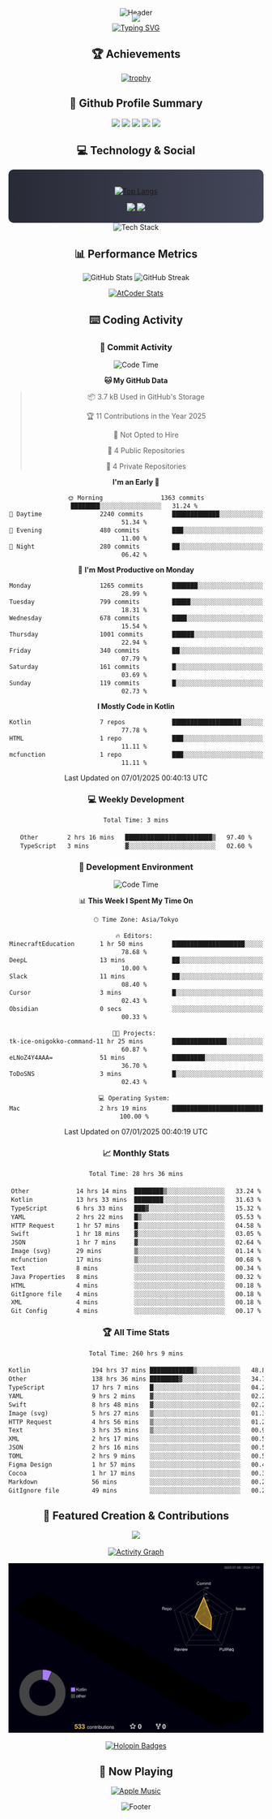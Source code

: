 <div align="center">
  
![Header](https://capsule-render.vercel.app/api?type=waving&color=gradient&customColorList=12&height=300&section=header&text=Welcome%20to%20Batapii's%20Universe&fontSize=50&animation=fadeIn&fontAlignY=40&desc=Android%20Developer%20|%20Kotlin%20LOVE%20)

<div style="margin-top: -20px;">
  <img src="https://readme-typing-svg.herokuapp.com/?lines=Crafting+Android+Experiences;Building+Tomorrow's+Apps+Today;Always+Learning,+Always+Growing&font=Fira%20Code&center=true&width=440&height=45&color=f75c7e&vCenter=true&size=22&pause=1000">
</div>

<a href="https://git.io/typing-svg">
  <img src="https://readme-typing-svg.demolab.com?font=Fira+Code&weight=600&size=28&duration=4000&pause=1000&center=true&vCenter=true&width=800&lines=Hey+there!+I'm+Batapii+%F0%9F%91%8B;Android+Developer+from+Japan+%F0%9F%87%AF%F0%9F%87%B5" alt="Typing SVG" />
</a>

## 🏆 Achievements

[![trophy](https://github-profile-trophy.vercel.app/?username=batapii&theme=onestar&no-frame=true&no-bg=true&column=8&rank=SECRET,SSS,SS,S,AAA,AA,A,B,C,?&margin-w=10&margin-h=10)](https://github.com/ryo-ma/github-profile-trophy)

## 🎯 Github Profile Summary

<div align="center">
  <img src="http://github-profile-summary-cards.vercel.app/api/cards/profile-details?username=batapii&theme=radical" />
  <img src="http://github-profile-summary-cards.vercel.app/api/cards/repos-per-language?username=batapii&theme=radical" />
  <img src="http://github-profile-summary-cards.vercel.app/api/cards/most-commit-language?username=batapii&theme=radical" />
  <img src="http://github-profile-summary-cards.vercel.app/api/cards/stats?username=batapii&theme=radical" />
  <img src="http://github-profile-summary-cards.vercel.app/api/cards/productive-time?username=batapii&theme=radical" />
</div>

## 💻 Technology & Social

<div align="center" style="background: linear-gradient(to right, #282A36, #44475A); padding: 20px; border-radius: 10px;">

[![Top Langs](https://github-readme-stats.vercel.app/api/top-langs/?username=batapii
)](https://github.com/anuraghazra/github-readme-stats)

<div style="margin-top: 15px">
<a href="https://github.com/batapii"><img src="https://img.shields.io/github/followers/batapii?style=for-the-badge&logo=github&label=Follow&color=ff6e96&labelColor=282A36"/></a>
<a href="https://twitter.com/batapii3939"><img src="https://img.shields.io/twitter/follow/batapii?style=for-the-badge&logo=twitter&color=1DA1F2&labelColor=282A36&label= Twitter"/></a>
</div>

</div>

<div align="center">
<img src="https://github-readme-tech-stack.vercel.app/api/cards?title=Tech+Stack&align=center&titleAlign=center&fontSize=20&lineHeight=10&lineCount=4&theme=github_dark&width=800&bg=%230D1117&badge=%23161B22&border=%2321262D&titleColor=%2358A6FF&line1=kotlin%2Ckotlin%2C0095D5%3Bandroid%2Candroid%2C00ff00%3Bjetpackcompose%2Cjetpack%2C4285F4%3B&line2=swift%2Cswift%2CFA7343%3Bfirebase%2Cfirebase%2CFFCA28%3Bgithub%2Cgithub%2C181717%3B&line3=typescript%2Ctypescript%2C3178C6%3Bgraphql%2Cgraphql%2CE10098%3Bsupabase%2Csupabase%2C3FCF8E%3B&line4=gradle%2Cgradle%2C02303A%3Bgitkraken%2Cgitkraken%2C179287%3Bpostman%2Cpostman%2CFF6C37%3B" alt="Tech Stack" />
</div>



## 📊 Performance Metrics

<div align="center">

![GitHub Stats](https://github-readme-stats.vercel.app/api?username=batapii&show_icons=true&theme=radical&hide_border=true&bg_color=0D1117)
![GitHub Streak](https://github-readme-streak-stats.herokuapp.com/?user=batapii&theme=radical&hide_border=true&background=0D1117)

[![AtCoder Stats](https://atcoder-readme-stats.vercel.app/stats/batapii3939?theme=dark&show_history=5&width=495)](https://github.com/iwbc-mzk/atcoder-readme-stats)

</div>

## ⌨️ Coding Activity

### 🌟 Commit Activity
<!--START_SECTION:commit-stats-->
![Code Time](http://img.shields.io/badge/Code%20Time-398%20hrs%2046%20mins-blue)

**🐱 My GitHub Data** 

> 📦 3.7 kB Used in GitHub's Storage 
 > 
> 🏆 11 Contributions in the Year 2025
 > 
> 🚫 Not Opted to Hire
 > 
> 📜 4 Public Repositories 
 > 
> 🔑 4 Private Repositories 
 > 
**I'm an Early 🐤** 

```text
🌞 Morning                1363 commits        ████████░░░░░░░░░░░░░░░░░   31.24 % 
🌆 Daytime                2240 commits        █████████████░░░░░░░░░░░░   51.34 % 
🌃 Evening                480 commits         ███░░░░░░░░░░░░░░░░░░░░░░   11.00 % 
🌙 Night                  280 commits         ██░░░░░░░░░░░░░░░░░░░░░░░   06.42 % 
```
📅 **I'm Most Productive on Monday** 

```text
Monday                   1265 commits        ███████░░░░░░░░░░░░░░░░░░   28.99 % 
Tuesday                  799 commits         █████░░░░░░░░░░░░░░░░░░░░   18.31 % 
Wednesday                678 commits         ████░░░░░░░░░░░░░░░░░░░░░   15.54 % 
Thursday                 1001 commits        ██████░░░░░░░░░░░░░░░░░░░   22.94 % 
Friday                   340 commits         ██░░░░░░░░░░░░░░░░░░░░░░░   07.79 % 
Saturday                 161 commits         █░░░░░░░░░░░░░░░░░░░░░░░░   03.69 % 
Sunday                   119 commits         █░░░░░░░░░░░░░░░░░░░░░░░░   02.73 % 
```


**I Mostly Code in Kotlin** 

```text
Kotlin                   7 repos             ███████████████████░░░░░░   77.78 % 
HTML                     1 repo              ███░░░░░░░░░░░░░░░░░░░░░░   11.11 % 
mcfunction               1 repo              ███░░░░░░░░░░░░░░░░░░░░░░   11.11 % 
```




 Last Updated on 07/01/2025 00:40:13 UTC
<!--END_SECTION:commit-stats-->

### 💻 Weekly Development
<!--START_SECTION:wakatime-->

```txt
Total Time: 3 mins

Other        2 hrs 16 mins   ████████████████████████▒   97.40 %
TypeScript   3 mins          ▓░░░░░░░░░░░░░░░░░░░░░░░░   02.60 %
```

<!--END_SECTION:wakatime-->

### 🔨 Development Environment
<!--START_SECTION:dev-stats-->
![Code Time](http://img.shields.io/badge/Code%20Time-398%20hrs%2046%20mins-blue)

📊 **This Week I Spent My Time On** 

```text
🕑︎ Time Zone: Asia/Tokyo

🔥 Editors: 
MinecraftEducation       1 hr 50 mins        ████████████████████░░░░░   78.68 % 
DeepL                    13 mins             ██░░░░░░░░░░░░░░░░░░░░░░░   10.00 % 
Slack                    11 mins             ██░░░░░░░░░░░░░░░░░░░░░░░   08.40 % 
Cursor                   3 mins              █░░░░░░░░░░░░░░░░░░░░░░░░   02.43 % 
Obsidian                 0 secs              ░░░░░░░░░░░░░░░░░░░░░░░░░   00.33 % 

🐱‍💻 Projects: 
tk-ice-onigokko-command-11 hr 25 mins        ███████████████░░░░░░░░░░   60.87 % 
eLNoZ4Y4AAA=             51 mins             █████████░░░░░░░░░░░░░░░░   36.70 % 
ToDoSNS                  3 mins              █░░░░░░░░░░░░░░░░░░░░░░░░   02.43 % 

💻 Operating System: 
Mac                      2 hrs 19 mins       █████████████████████████   100.00 % 
```


 Last Updated on 07/01/2025 00:40:19 UTC
<!--END_SECTION:dev-stats-->

### 📈 Monthly Stats
<!--START_SECTION:wakamonth-->

```txt
Total Time: 28 hrs 36 mins

Other             14 hrs 14 mins  ████████▒░░░░░░░░░░░░░░░░   33.24 %
Kotlin            13 hrs 33 mins  ████████░░░░░░░░░░░░░░░░░   31.63 %
TypeScript        6 hrs 33 mins   ███▓░░░░░░░░░░░░░░░░░░░░░   15.32 %
YAML              2 hrs 22 mins   █▒░░░░░░░░░░░░░░░░░░░░░░░   05.53 %
HTTP Request      1 hr 57 mins    █░░░░░░░░░░░░░░░░░░░░░░░░   04.58 %
Swift             1 hr 18 mins    ▓░░░░░░░░░░░░░░░░░░░░░░░░   03.05 %
JSON              1 hr 7 mins     ▓░░░░░░░░░░░░░░░░░░░░░░░░   02.64 %
Image (svg)       29 mins         ▒░░░░░░░░░░░░░░░░░░░░░░░░   01.14 %
mcfunction        17 mins         ▒░░░░░░░░░░░░░░░░░░░░░░░░   00.68 %
Text              8 mins          ░░░░░░░░░░░░░░░░░░░░░░░░░   00.34 %
Java Properties   8 mins          ░░░░░░░░░░░░░░░░░░░░░░░░░   00.32 %
HTML              4 mins          ░░░░░░░░░░░░░░░░░░░░░░░░░   00.18 %
GitIgnore file    4 mins          ░░░░░░░░░░░░░░░░░░░░░░░░░   00.18 %
XML               4 mins          ░░░░░░░░░░░░░░░░░░░░░░░░░   00.18 %
Git Config        4 mins          ░░░░░░░░░░░░░░░░░░░░░░░░░   00.17 %
```

<!--END_SECTION:wakamonth-->

### 🏆 All Time Stats
<!--START_SECTION:wakaalltime-->

```txt
Total Time: 260 hrs 9 mins

Kotlin                 194 hrs 37 mins ████████████▒░░░░░░░░░░░░   48.81 %
Other                  138 hrs 36 mins ████████▓░░░░░░░░░░░░░░░░   34.76 %
TypeScript             17 hrs 7 mins   █░░░░░░░░░░░░░░░░░░░░░░░░   04.29 %
YAML                   9 hrs 2 mins    ▓░░░░░░░░░░░░░░░░░░░░░░░░   02.27 %
Swift                  8 hrs 48 mins   ▓░░░░░░░░░░░░░░░░░░░░░░░░   02.21 %
Image (svg)            5 hrs 27 mins   ▒░░░░░░░░░░░░░░░░░░░░░░░░   01.37 %
HTTP Request           4 hrs 56 mins   ▒░░░░░░░░░░░░░░░░░░░░░░░░   01.24 %
Text                   3 hrs 35 mins   ▒░░░░░░░░░░░░░░░░░░░░░░░░   00.90 %
XML                    2 hrs 17 mins   ░░░░░░░░░░░░░░░░░░░░░░░░░   00.57 %
JSON                   2 hrs 16 mins   ░░░░░░░░░░░░░░░░░░░░░░░░░   00.57 %
TOML                   2 hrs 9 mins    ░░░░░░░░░░░░░░░░░░░░░░░░░   00.54 %
Figma Design           1 hr 57 mins    ░░░░░░░░░░░░░░░░░░░░░░░░░   00.49 %
Cocoa                  1 hr 17 mins    ░░░░░░░░░░░░░░░░░░░░░░░░░   00.32 %
Markdown               56 mins         ░░░░░░░░░░░░░░░░░░░░░░░░░   00.24 %
GitIgnore file         49 mins         ░░░░░░░░░░░░░░░░░░░░░░░░░   00.21 %
```

<!--END_SECTION:wakaalltime-->


## 🌟 Featured Creation & Contributions

<div align="center">
  <a href="https://github.com/batapii/ToDoSNS">
    <img src="https://github-readme-stats.vercel.app/api/pin/?username=batapii&repo=ToDoSNS&theme=radical&hide_border=true&bg_color=0D1117" />
  </a>

[![Activity Graph](https://github-readme-activity-graph.vercel.app/graph?username=batapii&custom_title=Contribution%20Graph&hide_border=true&theme=radical&bg_color=0D1117)](https://github.com/ashutosh00710/github-readme-activity-graph)

![3D Contrib](./profile-3d-contrib/profile-night-rainbow.svg)

[![Holopin Badges](https://holopin.me/batapii)](https://holopin.io/@batapii)

</div>

## 🎵 Now Playing

<div align="center">
  
[![Apple Music](https://music-profile.rayriffy.com/theme/dark.svg?uid=001005.6598667d2ffd4a10a4f429edd0ba24c4.1156)](https://github.com/rayriffy/apple-music-github-profile)

</div>

![Footer](https://capsule-render.vercel.app/api?type=waving&color=gradient&customColorList=12&height=100&section=footer)

</div>
